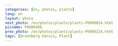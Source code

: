 ```yaml
---
categories: [en, photos, plants]
lang: en
layout: photo
next_photo: /en/photos/plants/plants-P0000024.html
picname: P0000408
prev_photo: /en/photos/plants/plants-P0000218.html
tags: [Brandberg Gensis, Plant]
---
```


